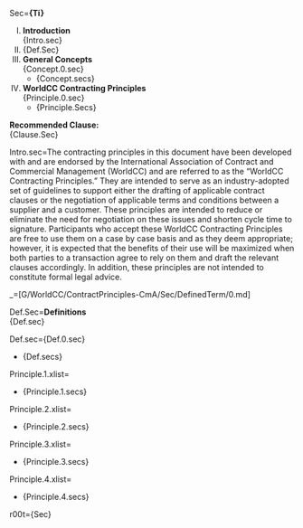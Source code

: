 Sec=<b>{Ti}</b><ol type="I"><li><b>Introduction</b><br>{Intro.sec}<li>{Def.Sec}<li><b>General Concepts</b><br>{Concept.0.sec}<ul class="secs-and"><li>{Concept.secs}</ul><li><b>WorldCC Contracting Principles</b><br>{Principle.0.sec}<ul class="secs-and"><li>{Principle.Secs}</ul></ol><b>Recommended Clause:</b><br>{Clause.Sec}

Intro.sec=The contracting principles in this document have been developed with and are endorsed by the International Association of Contract and Commercial Management (WorldCC) and are referred to as the “WorldCC Contracting Principles.” They are intended to serve as an industry-adopted set of guidelines to support either the drafting of applicable contract clauses or the negotiation of applicable terms and conditions between a supplier and a customer. These principles are intended to reduce or eliminate the need for negotiation on these issues and shorten cycle time to signature. Participants who accept these WorldCC Contracting Principles are free to use them on a case by case basis and as they deem appropriate; however, it is expected that the benefits of their use will be maximized when both parties to a transaction agree to rely on them and draft the relevant clauses accordingly. In addition, these principles are not intended to constitute formal legal advice.

_=[G/WorldCC/ContractPrinciples-CmA/Sec/DefinedTerm/0.md]

Def.Sec=<b>Definitions</b><br>{Def.sec}

Def.sec={Def.0.sec}<ul class="secs-and"><li>{Def.secs}</ul>

Principle.1.xlist=<ul class="secs-and"><li>{Principle.1.secs}</ul>

Principle.2.xlist=<ul class="secs-and"><li>{Principle.2.secs}</ul>

Principle.3.xlist=<ul class="secs-and"><li>{Principle.3.secs}</ul>

Principle.4.xlist=<ul class="secs-and"><li>{Principle.4.secs}</ul>

r00t={Sec}